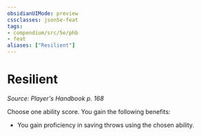 ```yaml
---
obsidianUIMode: preview
cssclasses: json5e-feat
tags:
- compendium/src/5e/phb
- feat
aliases: ["Resilient"]
---
```

# Resilient
*Source: Player's Handbook p. 168*  

Choose one ability score. You gain the following benefits:

- You gain proficiency in saving throws using the chosen ability.